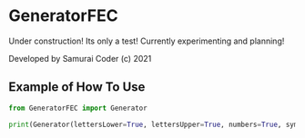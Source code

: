 # GeneratorFEC

Under construction! Its only a test! Currently experimenting and planning!

Developed by Samurai Coder (c) 2021

## Example of How To Use


```python
from GeneratorFEC import Generator

print(Generator(lettersLower=True, lettersUpper=True, numbers=True, symbols=True, SaveFile=False, Number_Of_Letters=5))
```
